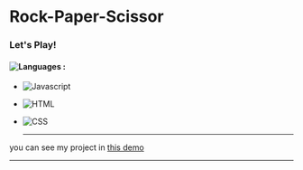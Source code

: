 # Rock-Paper-Scissor
### Let's Play!
#### ![Languages](https://img.shields.io/github/languages/count/zeynab-jalalian/Rock-Paper-Scissor) :
 - ![Javascript](https://img.shields.io/badge/javascript-yellow)
 - ![HTML](https://img.shields.io/badge/Html-orange)
 - ![CSS](https://img.shields.io/badge/Css-blue)
   
   ---
 you can see my project in [this demo](https://zeynab-jalalian.github.io/Rock-Paper-Scissor/)
  ___
